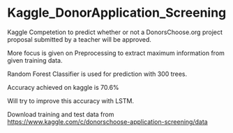 # Kaggle_DonorApplication_Screening
Kaggle Competetion to predict whether or not a DonorsChoose.org project proposal submitted by a teacher will be approved.

More focus is given on Preprocessing to extract maximum information from given training data.

Random Forest Classifier is used for prediction with 300 trees.

Accuracy achieved on kaggle is 70.6%

Will try to improve this accuracy with LSTM.

Download training and test data from https://www.kaggle.com/c/donorschoose-application-screening/data
